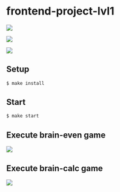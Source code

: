 # frontend-project-lvl1

<a href="https://codeclimate.com/github/codeclimate/codeclimate/maintainability"><img src="https://api.codeclimate.com/v1/badges/a99a88d28ad37a79dbf6/maintainability" /></a>

<a href="https://codeclimate.com/github/codeclimate/codeclimate/test_coverage"><img src="https://api.codeclimate.com/v1/badges/a99a88d28ad37a79dbf6/test_coverage" /></a>

<img src="https://travis-ci.org/yavictor/frontend-project-lvl1.svg?branch=master" />

## Setup

```sh
$ make install
```

## Start

```sh
$ make start
```
## Execute brain-even game

<a href="https://asciinema.org/a/Ern3rEjDmidYrskxmtvJrfh2z" target="_blank"><img src="https://asciinema.org/a/Ern3rEjDmidYrskxmtvJrfh2z.svg" /></a>

## Execute brain-calc game

<a href="https://asciinema.org/a/rrN4EHjntiDeKx0muBEghneG3" target="_blank"><img src="https://asciinema.org/a/rrN4EHjntiDeKx0muBEghneG3.svg" /></a>
